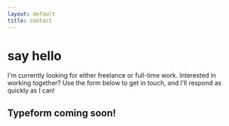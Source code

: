 ```yaml
---
layout: default
title: contact
---
```


<div class="blog-banner">
  <h1>say hello</h1>
</div>
<div class="wrapper">
	<p class="contact-description">I'm currently looking for either freelance or full-time work. Interested in working together? Use the form below to get in touch, and I'll respond as quickly as I can!</p>
	<div class="typeform"><h2>Typeform coming soon!</h2></div>
</div>